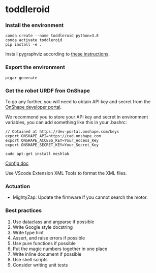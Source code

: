 # toddleroid

### Install the environment
```
conda create --name toddleroid python=3.8
conda activate toddleroid
pip install -e .
```

Install pygraphviz according to [these instructions](https://pygraphviz.github.io/documentation/stable/install.html).

### Export the environment
```
pigar generate
```

### Get the robot URDF fron OnShape
To go any further, you will need to obtain API key and secret from the [OnShape developer portal](https://dev-portal.onshape.com/keys).

We recommend you to store your API key and secret in environment variables, you can add something like this in your .bashrc:
```
// Obtained at https://dev-portal.onshape.com/keys
export ONSHAPE_API=https://cad.onshape.com
export ONSHAPE_ACCESS_KEY=Your_Access_Key
export ONSHAPE_SECRET_KEY=Your_Secret_Key
```
```
sudo apt-get install meshlab
```
[Config doc](https://onshape-to-robot.readthedocs.io/en/latest/config.html)

Use VScode Extension XML Tools to format the XML files.

### Actuation
- MightyZap: Update the firmware if you cannot search the motor.

### Best practices
1. Use dataclass and argparse if possible
1. Write Google style docstring
1. Write type hint
1. Assert, and raise errors if possible
1. Use pure functions if possible
1. Put the magic numbers together in one place
1. Write inline document if possible
1. Use shell scripts
1. Consider writing unit tests
